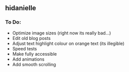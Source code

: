 ## hidanielle

### To Do:
* Optimize image sizes (right now its really bad...)
* Edit old blog posts
* Adjust text highlight colour on orange text (its illegible)
* Speed tests
* Make fully accessible
* Add animations
* Add smooth scrolling
